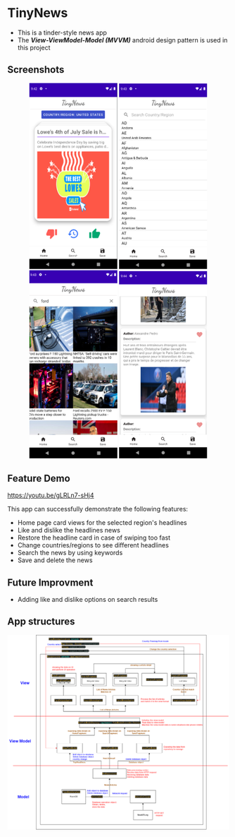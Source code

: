 # TinyNews
- This is a tinder-style news app
- The **_View-ViewModel-Model (MVVM)_** android design pattern is used in this project

## Screenshots
<p align="center">
<img src="https://github.com/blaticslm/TinyNews/blob/main/screenshots/QQ%E6%88%AA%E5%9B%BE20220705054304.png"  width="200">
<img src="https://github.com/blaticslm/TinyNews/blob/main/screenshots/QQ%E6%88%AA%E5%9B%BE20220705054345.png"  width="200">
<img src="https://github.com/blaticslm/TinyNews/blob/main/screenshots/QQ%E6%88%AA%E5%9B%BE20220705054356.png"  width="200">
<img src="https://github.com/blaticslm/TinyNews/blob/main/screenshots/QQ%E6%88%AA%E5%9B%BE20220705054410.png"  width="200">
</p>

## Feature Demo
https://youtu.be/gLRLn7-sHj4

This app can successfully demonstrate the following features:
- Home page card views for the selected region's headlines
- Like and dislike the headlines news
- Restore the headline card in case of swiping too fast 
- Change countries/regions to see different headlines
- Search the news by using keywords
- Save and delete the news

## Future Improvment
- Adding like and dislike options on search results

## App structures
<p align="center">
<img src="https://github.com/blaticslm/TinyNews/blob/main/screenshots/program%20chart.drawio.png">
</p>
